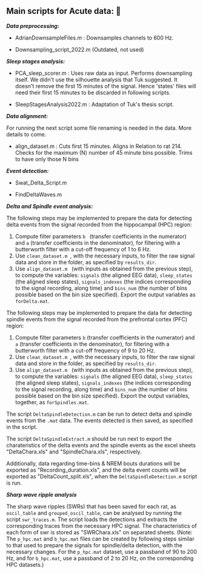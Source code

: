 
## Main scripts for Acute data: :file_folder: 

_**Data preprocessing:**_ 
  * AdrianDownsampleFiles.m : Downsamples channels to 600 Hz.

  * Downsampling_script_2022.m (Outdated, not used)

_**Sleep stages analysis:**_ 
  
  * PCA_sleep_scorer.m : Uses raw data as input. Performs downsampling itself. We didn't use the silhouette analysis that Tuk suggested. It doesn't remove the first 15 minutes of the signal. Hence 'states' files will need their first 15 minutes to be discarded in following scripts. 
  
  * SleepStagesAnalysis2022.m : Adaptation of Tuk's thesis script.
  
_**Data alignment:**_ 

For running the next script some file renaming is needed in the data. More details to come.
* align_dataset.m : Cuts first 15 minutes. Aligns in Relation to rat 214. Checks for the maximum (N) number of 45 minute bins possible. Trims to have only those N bins
 
_**Event detection:**_ 
  
  * Swat_Delta_Script.m 

  * FindDeltaWaves.m
  
_**Delta and Spindle event analysis:**_ 

The following steps may be implemented to prepare the data for detecting delta events from the signal recorded from the hippocampal (HPC) region:

  1. Compute filter parameters ```b ``` (transfer coefficients in the numerator) and ```a``` (transfer coefficients in the denominator), for filtering with a butterworth filter with a cut-off frequency of 1 to 6  Hz.
  2. Use ```clean_dataset.m ```, with the necessary inputs, to filter the raw signal data and store in the folder, as specified by ```results_dir```.
  3. Use ```align_dataset.m ``` (with inputs as obtained from the previous step), to compute the variables: ```signals``` (the aligned EEG data), ```sleep_states``` (the aligned sleep states), ```signals_indexes``` (the indices corresponding to the signal recording, along time) and ```bins_num``` (the number of bins possible based on the bin size specified). Export the output variables  as ```forDelta.mat```.
  
 The following steps may be implemented to prepare the data for detecting spindle events from the signal recorded from the prefrontal cortex (PFC) region:
 
  1. Compute filter parameters ```b``` (transfer coefficients in the numerator) and ```a``` (transfer coefficients in the denominator), for filtering with a butterworth filter with a cut-off frequency of 9 to 20  Hz.
  2. Use ```clean_dataset.m ```, with the necessary inputs, to filter the raw signal data and store in the folder, as specified by ```results_dir```.
  3. Use ```align_dataset.m ``` (with inputs as obtained from the previous step), to compute the variables: ```signals``` (the aligned EEG data), ```sleep_states``` (the aligned sleep states), ```signals_indexes``` (the indices corresponding to the signal recording, along time) and ```bins_num``` (the number of bins possible based on the bin size specified). Export the output variables, together, as ```forSpindles.mat```.

The script ```DeltaSpindleDetection.m``` can be run to detect delta and spindle events from the ```.mat``` data. The events detected is then saved, as specified in the script.

The script ```DeltaSpindleExtract.m``` should be run next to export the charateristics of the delta events and the spindle events as the excel sheets "DeltaChara.xls" and "SpindleChara.xls", respectively.

Additionally, data regarding time-bins & NREM bouts durations will be exported as "Recording_duration.xls", and the delta event counts will be exported as "DeltaCount_split.xls", when the ```DeltaSpindleDetection.m``` script is run.

_**Sharp wave ripple analysis**_ 

The sharp wave ripples (SWRs) that has been saved for each rat, as ```oscil_table``` and ```grouped_oscil_table```, can be analysed by running the script ```swr_traces.m```. The script loads the detections and extracts the corresponding traces from the necessary HPC signal. The characteristics of each form of swr is stored as "SWRChara.xls" on separated sheets.
(Note: The ```p_hpc.mat``` and ```b_hpc.mat``` files can be created by following steps similar to that used to prepare the signals for spindle/delta detection, with the necessary changes. For the ```p_hpc.mat``` dataset, use a passband of 90 to 200 Hz, and for ```b_hpc.mat```, use a passband of 2 to 20 Hz, on the corresponding HPC datasets.)
